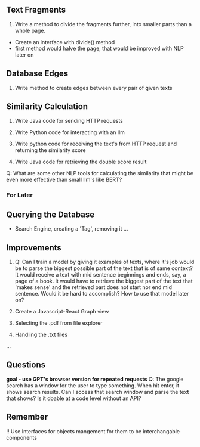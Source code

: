 
## Text Fragments

1. Write a method to divide the fragments further, into smaller parts than a whole page. 
- Create an interface with divide() method
- first method would halve the page, that would be improved with NLP later on

## Database Edges

1. Write method to create edges between every pair of given texts


## Similarity Calculation

1. Write Java code for sending HTTP requests

2. Write Python code for interacting with an llm

3. Write python code for receiving the text's from HTTP request and returning the similarity score

4. Write Java code for retrieving the double score result

Q: What are some other NLP tools for calculating the similarity that might be even more effective than small llm's like BERT?







###                                                              **For Later**




## Querying the Database
- Search Engine, creating a 'Tag', removing it
...


## Improvements

1. Q: Can I train a model by giving it examples of texts, where it's job would be to parse the biggest possible part of the text that is of same context? It would receive a text with mid sentence beginnings and ends, say, a page of a book. It would have to retrieve the biggest part of the text that 'makes sense' and the retrieved part does not start nor end mid sentence. Would it be hard to accomplish? How to use that model later on?

2. Create a Javascript-React Graph view

3. Selecting the .pdf from file explorer

4. Handling the .txt files

...



## Questions

**goal - use GPT's browser version for repeated requests**
Q: The google search has a window for the user to type something. When hit enter, it shows search results. Can I access that search window 
and parse the text that shows? Is it doable at a code level without an API? 


## Remember

!! Use Interfaces for objects mangement for them to be interchangable components